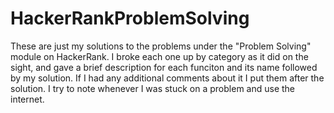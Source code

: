 # HackerRankProblemSolving

These are just my solutions to the problems under the "Problem Solving" module on HackerRank.  I broke each one up by category as it did on the sight, 
and gave a brief description for each funciton and its name followed by my solution.  If I had any additional comments about it I put them after the solution. 
I try to note whenever I was stuck on a problem and use the internet. 
